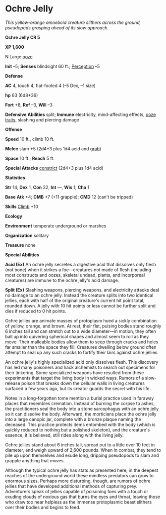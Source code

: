# Ochre Jelly

_This yellow-orange amoeboid creature slithers across the ground, pseudopods grasping ahead of its slow approach._

**Ochre Jelly CR 5**

**XP 1,600**

N Large [ooze](creatureTypes.md#_ooze)

**Init** –5; **Senses** blindsight 60 ft.; [Perception](../skills/perception.md#_perception) –5

**Defense**

**AC** 4, touch 4, flat-footed 4 (–5 Dex, –1 size)

**hp** 63 (6d8+36)

**Fort** +8, **Ref** –3, **Will** –3

**Defensive Abilities** split; **Immune** electricity, mind-affecting effects, [ooze traits](creatureTypes.md#_ooze), slashing and piercing damage

**Offense**

**Speed** 10 ft., climb 10 ft.

**Melee** slam +5 (2d4+3 plus 1d4 acid and [grab](universalMonsterRules.md#_grab))

**Space** 10 ft.; **Reach** 5 ft.

**Special Attacks** [constrict](universalMonsterRules.md#_constrict) (2d4+3 plus 1d4 acid)

**Statistics**

**Str** 14, **Dex** 1, **Con** 22, **Int** —, **Wis** 1, **Cha** 1

**Base**  **Atk** +4; **CMB** +7 (+11 grapple); **CMD** 12 (can't be tripped)

**Skills** [Climb](../skills/climb.md#_climb) +10

**Ecology**

**Environment** temperate underground or marshes

**Organization** solitary

**Treasure** none

**Special Abilities**

**Acid (Ex)** An ochre jelly secretes a digestive acid that dissolves only flesh (not bone) when it strikes a foe—creatures not made of flesh (including most constructs and oozes, skeletal undead, plants, and incorporeal creatures) are immune to the ochre jelly's acid damage.

**Split (Ex)** Slashing weapons, piercing weapons, and electricity attacks deal no damage to an ochre jelly. Instead the creature splits into two identical jellies, each with half of the original creature's current hit point total, rounded down. A jelly with 10 hit points or less cannot be further split and dies if reduced to 0 hit points.

Ochre jellies are animate masses of protoplasm hued a sickly combination of yellow, orange, and brown. At rest, their flat, pulsing bodies stand roughly 6 inches tall and can stretch out to a wide diameter—in motion, they often ball up into quivering spherical shapes and almost seem to roll as they move. Their malleable bodies allow them to seep through cracks and holes far smaller than the space they fill. Creatures dwelling below ground often attempt to seal up any such cracks to fortify their lairs against ochre jellies.

An ochre jelly's highly specialized acid only dissolves flesh. This discovery has led many poisoners and hack alchemists to search out specimens for their tinkering. Some specialized weapons have resulted from these experiments that target the living body in wicked ways. Rumors of a slow-release poison that breaks down the cellular walls in living creatures surfaced a few years ago, but its creator guards the secret with his life.

Notes in a long-forgotten tome mention a burial practice used in faraway places that resembles cremation. Instead of burning the corpse to ashes, the practitioners seal the body into a stone sarcophagus with an ochre jelly so it can dissolve the body. Afterward, the morticians place the ochre jelly into a large canopic jar, complete with a bronze plaque naming the deceased. This practice protects items entombed with the body (which is quickly reduced to nothing but a polished skeleton), and the creature's essence, it is believed, still rides along with the living jelly.

Ochre jellies stand about 6 inches tall, spread out to a little over 10 feet in diameter, and weigh upward of 2,600 pounds. When in combat, they tend to pile up upon themselves and exude long, dripping pseudopods to slam and grapple anything that moves.

Although the typical ochre jelly has stats as presented here, in the deepest reaches of the underground world these mindless predators can grow to enormous sizes. Perhaps more disturbing, though, are rumors of ochre jellies that have developed additional methods of capturing prey. Adventurers speak of jellies capable of poisoning foes with a touch or exuding clouds of noxious gas that burns the eyes and throat, leaving those who draw too near helpless as the immense protoplasmic beast slithers over their bodies and begins to feed.

